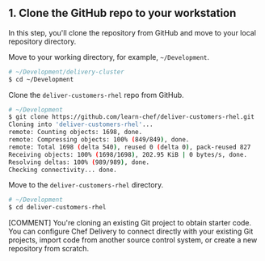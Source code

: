 ## 1. Clone the GitHub repo to your workstation

In this step, you'll clone the repository from GitHub and move to your local repository directory.

Move to your working directory, for example, <code class="file-path">~/Development</code>.

```bash
# ~/Development/delivery-cluster
$ cd ~/Development
```

Clone the `deliver-customers-rhel` repo from GitHub.

```bash
# ~/Development
$ git clone https://github.com/learn-chef/deliver-customers-rhel.git
Cloning into 'deliver-customers-rhel'...
remote: Counting objects: 1698, done.
remote: Compressing objects: 100% (849/849), done.
remote: Total 1698 (delta 540), reused 0 (delta 0), pack-reused 827
Receiving objects: 100% (1698/1698), 202.95 KiB | 0 bytes/s, done.
Resolving deltas: 100% (989/989), done.
Checking connectivity... done.
```

Move to the <code class="file-path">deliver-customers-rhel</code> directory.

```bash
# ~/Development
$ cd deliver-customers-rhel
```

[COMMENT] You're cloning an existing Git project to obtain starter code. You can configure Chef Delivery to connect directly with your existing Git projects, import code from another source control system, or create a new repository from scratch.
